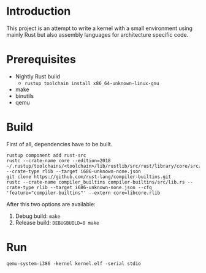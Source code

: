 # Introduction

This project is an attempt to write a kernel with a small environment using mainly Rust but also assembly languages for architecture specific code.

# Prerequisites

* Nightly Rust build
    * `rustup toolchain install x86_64-unknown-linux-gnu`
* make
* binutils
* qemu

# Build

First of all, dependencies have to be built.

```console
rustup component add rust-src
rustc --crate-name core --edition=2018 ~/.rustup/toolchains/<toolchain>/lib/rustlib/src/rust/library/core/src/lib.rs --crate-type rlib --target i686-unknown-none.json
git clone https://github.com/rust-lang/compiler-builtins.git
rustc --crate-name compiler_builtins compiler-builtins/src/lib.rs --crate-type rlib --target i686-unknown-none.json --cfg 'feature="compiler-builtins"' --extern core=libcore.rlib
```

After this two options are available:

1) Debug build: `make`
2) Release build: `DEBUGBUILD=0 make`

# Run

```console
qemu-system-i386 -kernel kernel.elf -serial stdio
```
